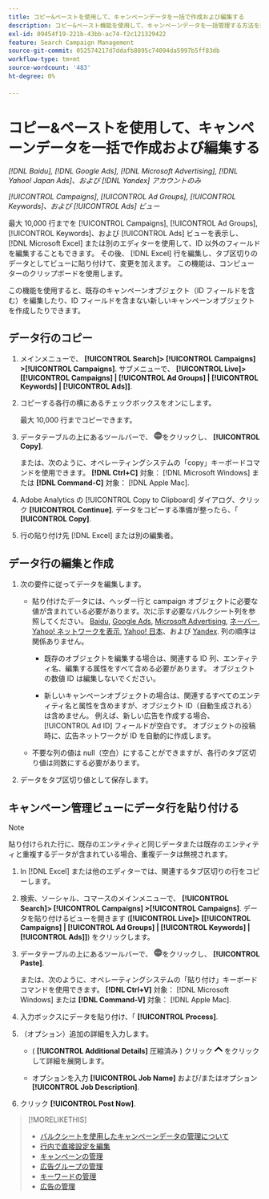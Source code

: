 ```yaml
---
title: コピー&ペーストを使用して、キャンペーンデータを一括で作成および編集する
description: コピー&ペースト機能を使用して、キャンペーンデータを一括管理する方法を説明します。
exl-id: 09454f19-221b-43bb-ac74-f2c121329422
feature: Search Campaign Management
source-git-commit: 052574217d7ddafb8895c74094da5997b5ff83db
workflow-type: tm+mt
source-wordcount: '483'
ht-degree: 0%

---
```


# コピー&amp;ペーストを使用して、キャンペーンデータを一括で作成および編集する

*[!DNL Baidu], [!DNL Google Ads], [!DNL Microsoft Advertising], [!DNL Yahoo! Japan Ads]、および [!DNL Yandex] アカウントのみ*

*[!UICONTROL Campaigns], [!UICONTROL Ad Groups], [!UICONTROL Keywords]、および [!UICONTROL Ads] ビュー*

最大 10,000 行までを [!UICONTROL Campaigns], [!UICONTROL Ad Groups], [!UICONTROL Keywords]、および [!UICONTROL Ads] ビューを表示し、 [!DNL Microsoft Excel] または別のエディターを使用して、ID 以外のフィールドを編集することもできます。 その後、 [!DNL Excel] 行を編集し、タブ区切りのデータとしてビューに貼り付けて、変更を加えます。 この機能は、コンピューターのクリップボードを使用します。

この機能を使用すると、既存のキャンペーンオブジェクト（ID フィールドを含む）を編集したり、ID フィールドを含まない新しいキャンペーンオブジェクトを作成したりできます。

## データ行のコピー

1. メインメニューで、 **[!UICONTROL Search]> [!UICONTROL Campaigns] >[!UICONTROL Campaigns]**. サブメニューで、 **[!UICONTROL Live]> \[[!UICONTROL Campaigns] \| [!UICONTROL Ad Groups] \| [!UICONTROL Keywords] \| [!UICONTROL Ads]\]**.

1. コピーする各行の横にあるチェックボックスをオンにします。

   最大 10,000 行までコピーできます。

1. データテーブルの上にあるツールバーで、 ![その他](/help/search-social-commerce/assets/more.png "その他")をクリックし、 **[!UICONTROL Copy]**.

   または、次のように、オペレーティングシステムの「copy」キーボードコマンドを使用できます。 **[!DNL Ctrl+C]** 対象： [!DNL Microsoft Windows] または **[!DNL Command-C]** 対象： [!DNL Apple Mac].

1. Adobe Analytics の [!UICONTROL Copy to Clipboard] ダイアログ、クリック **[!UICONTROL Continue]**. データをコピーする準備が整ったら、「 **[!UICONTROL Copy]**.

1. 行の貼り付け先 [!DNL Excel] または別の編集者。

## データ行の編集と作成

1. 次の要件に従ってデータを編集します。

   * 貼り付けたデータには、ヘッダー行と campaign オブジェクトに必要な値が含まれている必要があります。次に示す必要なバルクシート列を参照してください。 [Baidu](/help/search-social-commerce/campaign-management/bulksheets/bulksheet-data-formats/bulksheet-data-baidu.md), [Google Ads](/help/search-social-commerce/campaign-management/bulksheets/bulksheet-data-formats/bulksheet-data-google.md), [Microsoft Advertising](/help/search-social-commerce/campaign-management/bulksheets/bulksheet-data-formats/bulksheet-data-microsoft.md), [ネーバー](/help/search-social-commerce/campaign-management/bulksheets/bulksheet-data-formats/bulksheet-data-naver.md), [Yahoo! ネットワークを表示](/help/search-social-commerce/campaign-management/bulksheets/bulksheet-data-formats/bulksheet-data-yahoo-display-network.md), [Yahoo! 日本](/help/search-social-commerce/campaign-management/bulksheets/bulksheet-data-formats/bulksheet-data-yahoo-japan.md)、および [Yandex](/help/search-social-commerce/campaign-management/bulksheets/bulksheet-data-formats/bulksheet-data-yandex.md). 列の順序は関係ありません。

      * 既存のオブジェクトを編集する場合は、関連する ID 列、エンティティ名、編集する属性をすべて含める必要があります。 オブジェクトの数値 ID は編集しないでください。

      * 新しいキャンペーンオブジェクトの場合は、関連するすべてのエンティティ名と属性を含めますが、オブジェクト ID（自動生成される）は含めません。 例えば、新しい広告を作成する場合、 [!UICONTROL Ad ID] フィールドが空白です。 オブジェクトの投稿時に、広告ネットワークが ID を自動的に作成します。

   * 不要な列の値は null（空白）にすることができますが、各行のタブ区切り値は同数にする必要があります。

1. データをタブ区切り値として保存します。

## キャンペーン管理ビューにデータ行を貼り付ける

>[!NOTE]
>
>貼り付けられた行に、既存のエンティティと同じデータまたは既存のエンティティと重複するデータが含まれている場合、重複データは無視されます。

1. In [!DNL Excel] または他のエディターでは、関連するタブ区切りの行をコピーします。

1. 検索、ソーシャル、コマースのメインメニューで、 **[!UICONTROL Search]> [!UICONTROL Campaigns] >[!UICONTROL Campaigns]**. データを貼り付けるビューを開きます (**[!UICONTROL Live]> \[[!UICONTROL Campaigns] \| [!UICONTROL Ad Groups] \| [!UICONTROL Keywords] \| [!UICONTROL Ads]\]**) をクリックします。

1. データテーブルの上にあるツールバーで、 ![その他](/help/search-social-commerce/assets/more.png "その他")をクリックし、 **[!UICONTROL Paste]**.

   または、次のように、オペレーティングシステムの「貼り付け」キーボードコマンドを使用できます。 **[!DNL Ctrl+V]** 対象： [!DNL Microsoft Windows] または **[!DNL Command-V]** 対象： [!DNL Apple Mac].

1. 入力ボックスにデータを貼り付け、「 **[!UICONTROL Process]**.

1. （オプション）追加の詳細を入力します。

   * ( **[!UICONTROL Additional Details]** 圧縮済み ) クリック ![開く](/help/search-social-commerce/assets/chevron-up.png "開く") をクリックして詳細を展開します。

   * オプションを入力 **[!UICONTROL Job Name]** および/またはオプション **[!UICONTROL Job Description]**.

1. クリック **[!UICONTROL Post Now]**.


>[!MORELIKETHIS]
>
>* [バルクシートを使用したキャンペーンデータの管理について](/help/search-social-commerce/campaign-management/bulksheets/bulksheet-about.md)
>* [行内で直接設定を編集](/help/search-social-commerce/common-tasks/settings-edit-within-row.md)
>* [キャンペーンの管理](/help/search-social-commerce/campaign-management/campaigns/campaign-manage.md)
>* [広告グループの管理](/help/search-social-commerce/campaign-management/campaigns/ad-group-manage.md)
>* [キーワードの管理](/help/search-social-commerce/campaign-management/campaigns/keyword-manage.md)
>* [広告の管理](/help/search-social-commerce/campaign-management/campaigns/ad-manage.md)
